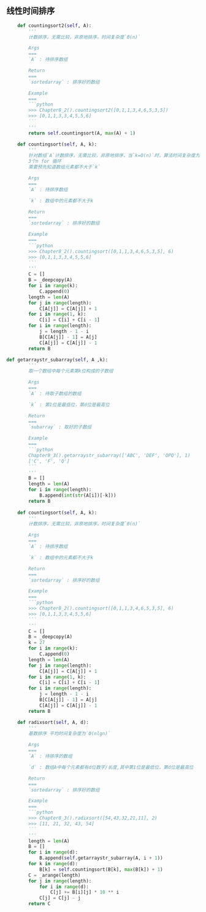 
## 线性时间排序

```python
    def countingsort2(self, A):
        '''
        计数排序，无需比较，非原地排序，时间复杂度`Θ(n)`

        Args
        ===
        `A` : 待排序数组

        Return
        ===
        `sortedarray` : 排序好的数组

        Example
        ===
        ```python
        >>> Chapter8_2().countingsort2([0,1,1,3,4,6,5,3,5])
        >>> [0,1,1,3,3,4,5,5,6]
        ```
        '''
        return self.countingsort(A, max(A) + 1)

    def countingsort(self, A, k):
        '''
        针对数组`A`计数排序，无需比较，非原地排序，当`k=O(n)`时，算法时间复杂度为`Θ(n)`,
        3个n for 循环
        需要预先知道数组元素都不大于`k`

        Args
        ===
        `A` : 待排序数组

        `k` : 数组中的元素都不大于k

        Return
        ===
        `sortedarray` : 排序好的数组

        Example
        ===
        ```python
        >>> Chapter8_2().countingsort([0,1,1,3,4,6,5,3,5], 6)
        >>> [0,1,1,3,3,4,5,5,6]
        ```
        '''
        C = []
        B = _deepcopy(A)
        for i in range(k):
            C.append(0)
        length = len(A)
        for j in range(length):
            C[A[j]] = C[A[j]] + 1
        for i in range(1, k):
            C[i] = C[i] + C[i - 1]
        for i in range(length):
            j = length - 1 - i
            B[C[A[j]] - 1] = A[j]
            C[A[j]] = C[A[j]] - 1
        return B

def getarraystr_subarray(self, A ,k):
        '''
        取一个数组中每个元素第k位构成的子数组

        Args
        ===
        `A` : 待取子数组的数组

        `k` : 第1位是最低位，第d位是最高位

        Return
        ===
        `subarray` : 取好的子数组

        Example 
        ===
        ```python
        Chapter8_3().getarraystr_subarray(['ABC', 'DEF', 'OPQ'], 1)
        ['C', 'F', 'Q']
        ```
        '''
        B = []
        length = len(A)
        for i in range(length):
            B.append(int(str(A[i])[-k]))
        return B
    
    def countingsort(self, A, k):
        '''
        计数排序，无需比较，非原地排序，时间复杂度`Θ(n)`

        Args
        ===
        `A` : 待排序数组

        `k` : 数组中的元素都不大于k

        Return
        ===
        `sortedarray` : 排序好的数组

        Example
        ===
        ```python
        >>> Chapter8_2().countingsort([0,1,1,3,4,6,5,3,5], 6)
        >>> [0,1,1,3,3,4,5,5,6]
        ```
        '''
        C = []
        B = _deepcopy(A)
        k = 27
        for i in range(k):
            C.append(0)
        length = len(A)
        for j in range(length):
            C[A[j]] = C[A[j]] + 1
        for i in range(1, k):
            C[i] = C[i] + C[i - 1]
        for i in range(length):
            j = length - 1 - i
            B[C[A[j]] - 1] = A[j]
            C[A[j]] = C[A[j]] - 1
        return B

    def radixsort(self, A, d):
        '''
        基数排序 平均时间复杂度为`Θ(nlgn)`

        Args
        ===
        `A` : 待排序的数组

        `d` : 数组A中每个元素都有d位数字/长度,其中第1位是最低位，第d位是最高位

        Return
        ===
        `sortedarray` : 排序好的数组 

        Example
        ===
        ```python
        >>> Chapter8_3().radixsort([54,43,32,21,11], 2)
        >>> [11, 21, 32, 43, 54]
        ```
        '''
        length = len(A)
        B = []
        for i in range(d):
            B.append(self.getarraystr_subarray(A, i + 1))
        for k in range(d):
            B[k] = self.countingsort(B[k], max(B[k]) + 1)
        C = _arange(length)
        for j in range(length):
            for i in range(d):            
                C[j] += B[i][j] * 10 ** i
            C[j] = C[j] - j
        return C 

```

